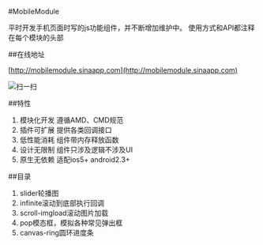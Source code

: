 #MobileModule

平时开发手机页面时写的js功能组件，并不断增加维护中。
使用方式和API都注释在每个模块的头部

##在线地址

[http://mobilemodule.sinaapp.com](http://mobilemodule.sinaapp.com)

![扫一扫](http://mobilemodule.sinaapp.com/test/erw.png)

##特性

1. 模块化开发 遵循AMD、CMD规范
2. 插件可扩展 提供各类回调接口
3. 低性能消耗 组件带内存释放函数
4. 设计无限制 组件只涉及逻辑不涉及UI
6. 原生无依赖 适配ios5+ android2.3+

##目录

1. slider轮播图
2. infinite滚动到底部执行回调
3. scroll-imgload滚动图片加载
4. pop模态框，模拟各种常见弹出框
5. canvas-ring圆环进度条
